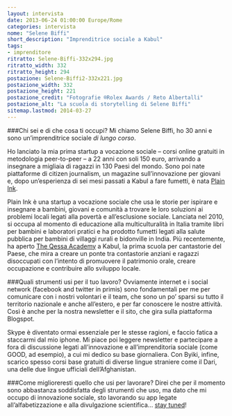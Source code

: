 ```yaml
---
layout: intervista
date: 2013-06-24 01:00:00 Europe/Rome
categories: intervista
nome: "Selene Biffi"
short_description: "Imprenditrice sociale a Kabul"
tags:
- imprenditore
ritratto: Selene-Biffi-332x294.jpg
ritratto_width: 332
ritratto_height: 294
postazione: Selene-Biffi2-332x221.jpg
postazione_width: 332
postazione_height: 221
postazione_credit: "Fotografie ®Rolex Awards / Reto Albertalli"
postazione_alt: "La scuola di storytelling di Selene Biffi"
sitemap.lastmod: 2014-03-27
---
```

###Chi sei e di che cosa ti occupi?
Mi chiamo Selene Biffi, ho 30 anni e sono un’imprenditrice sociale *di lungo corso*.

Ho lanciato la mia prima startup a vocazione sociale – corsi online gratuiti in metodologia peer-to-peer – a 22 anni con soli 150 euro, arrivando a insegnare a migliaia di ragazzi in 130 Paesi del mondo. Sono poi nate piattaforme di citizen journalism, un magazine sull’innovazione per giovani e, dopo un’esperienza di sei mesi passati a Kabul a fare fumetti, è nata [Plain Ink][1].

Plain Ink è una startup a vocazione sociale che usa le storie per ispirare e insegnare a bambini, giovani e comunità a trovare le loro soluzioni ai problemi locali legati alla povertà e all’esclusione sociale. Lanciata nel 2010, si occupa al momento di educazione alla multiculturalità in Italia tramite libri per bambini e laboratori pratici e ha prodotto fumetti legati alla salute pubblica per bambini di villaggi rurali e bidonville in India. Più recentemente, ha aperto [The Qessa Academy][2] a Kabul, la prima scuola per cantastorie del Paese, che mira a creare un ponte tra contastorie anziani e ragazzi disoccupati con l’intento di promuovere il patrimonio orale, creare occupazione e contribuire allo sviluppo locale.

###Quali strumenti usi per il tuo lavoro?
Ovviamente internet e i social network (facebook and twitter in primis) sono fondamentali per me per comunicare con i nostri volontari e il team, che sono un po’ sparsi su tutto il territorio nazionale e anche all’estero, e per far conoscere le nostre attività. Così è anche per la nostra newsletter e il sito, che gira sulla piattaforma Blogspot.

Skype è diventato ormai essenziale per le stesse ragioni, e faccio fatica a staccarmi dal mio iphone. Mi piace poi leggere newsletter e partecipare a fora di discussione legati all’innovazione e all’imprenditoria sociale (come GOOD, ad esempio), a cui mi dedico su base giornaliera. Con Byiki, infine, scarico spesso corsi base gratuiti di diverse lingue straniere come il Dari, una delle due lingue ufficiali dell’Afghanistan.

###Come miglioreresti quello che usi per lavorare?
Direi che per il momento sono abbastanza soddisfatta degli strumenti che uso, ma dato che mi occupo di innovazione sociale, sto lavorando su app legate all’alfabetizzazione e alla divulgazione scientifica... [stay tuned][3]!


[1]: http://www.plainink.org/ "Sito web Plain Ink"
[2]: http://www.qessaacademy.org/ "Sito web The Qessa Academy"
[3]: http://www.chefuturo.it/author/selene-biffi/ "Selene Biffi su CheFuturo!"
